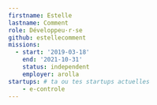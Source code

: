 ```yaml
---
firstname: Estelle
lastname: Comment
role: Développeu·r·se
github: estellecomment
missions:
  - start: '2019-03-18'
    end: '2021-10-31'
    status: independent
    employer: arolla
startups: # ta ou tes startups actuelles
    - e-controle
---
```

